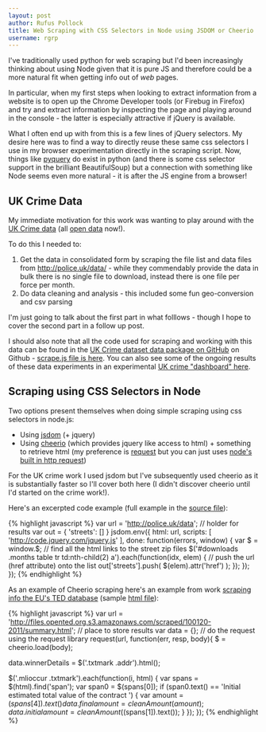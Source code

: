 ```yaml
---
layout: post
author: Rufus Pollock
title: Web Scraping with CSS Selectors in Node using JSDOM or Cheerio
username: rgrp
---
```


I've traditionally used python for web scraping but I'd been increasingly thinking about using Node given that it is pure JS and therefore could be a more natural fit when getting info out of *web* pages.

In particular, when my first steps when looking to extract information from a website is to open up the Chrome Developer tools (or Firebug in Firefox) and try and extract information by inspecting the page and playing around in the console - the latter is especially attractive if jQuery is available.

What I often end up with from this is a few lines of jQuery selectors. My desire here was to find a way to directly reuse these same css selectors I use in my browser experimentation directly in the scraping script. Now, things like [pyquery][] do exist in python (and there is some css selector support in the brilliant BeautifulSoup) but a connection with something like Node seems even more natural - it is after the JS engine from a browser!

[pyquery]: http://packages.python.org/pyquery/

## UK Crime Data

My immediate motivation for this work was wanting to play around with the [UK Crime data][ukcrime] (all [open data][] now!).

To do this I needed to:

1. Get the data in consolidated form by scraping the file list and data files from <http://police.uk/data/> - while they commendably provide the data in bulk there is no single file to download, instead there is one file per force per month. 
2. Do data cleaning and analysis - this included some fun geo-conversion and csv parsing

I'm just going to talk about the first part in what folllows - though I hope to cover the second part in a follow up post.

I should also note that all the code used for scraping and working with this data can be found in the [UK Crime dataset data package on GitHub][code] on Github - [scrape.js file is here][scrape.js]. You can also see some of the ongoing results of these data experiments in an experimental [UK crime "dashboard" here][dashboard].

[ukcrime]: http://police.uk/data
[code]: https://github.com/datasets/crime-uk
[scrape.js]: https://github.com/datasets/crime-uk/blob/master/scripts/scrape.js
[open data]: http://opendefinition.org/
[dashboard]: http://okfnlabs.org/crime/

## Scraping using CSS Selectors in Node

Two options present themselves when doing simple scraping using css selectors in node.js:

* Using [jsdom][] (+ jquery)
* Using [cheerio][] (which provides jquery like access to html) + something to retrieve html (my preference is [request][] but you can just uses [node's built in http request][node-http])

[jsdom]: https://github.com/tmpvar/jsdom
[cheerio]: https://github.com/MatthewMueller/cheerio
[request]: https://github.com/mikeal/request
[node-http]: http://nodejs.org/docs/v0.6.11/api/http.html#http.request

For the UK crime work I used jsdom but I've subsequently used cheerio as it is substantially faster so I'll cover both here (I didn't discover cheerio until I'd started on the crime work!).

Here's an excerpted code example (full example in the [source file][scrape.js]):

{% highlight javascript %}
var url = 'http://police.uk/data';
// holder for results
var out = {
  'streets': []
}
jsdom.env({
  html: url,
  scripts: [
    'http://code.jquery.com/jquery.js'
  ],
  done: function(errors, window) {
    var $ = window.$;
    // find all the html links to the street zip files
    $('#downloads .months table tr td:nth-child(2) a').each(function(idx, elem) {
      // push the url (href attribute) onto the list
      out['streets'].push( $(elem).attr('href') );
    });
  });
});
{% endhighlight %}

As an example of Cheerio scraping here's an example from work [scraping info the EU's TED database][opented] (sample [html file][sample]):

[opented]: https://github.com/datasets/opented
[sample]: http://files.opented.org.s3.amazonaws.com/scraped/100120-2011/summary.html

{% highlight javascript %}
var url = 'http://files.opented.org.s3.amazonaws.com/scraped/100120-2011/summary.html';
// place to store results
var data = {};
// do the request using the request library
request(url, function(err, resp, body){
  $ = cheerio.load(body);

  data.winnerDetails = $('.txtmark .addr').html();

  $('.mlioccur .txtmark').each(function(i, html) {
    var spans = $(html).find('span');
    var span0 = $(spans[0]);
    if (span0.text() == 'Initial estimated total value of the contract ') {
      var amount = $(spans[4]).text()
      data.finalamount = cleanAmount(amount);
      data.initialamount = cleanAmount($(spans[1]).text());
    }
  });
});
{% endhighlight %}

